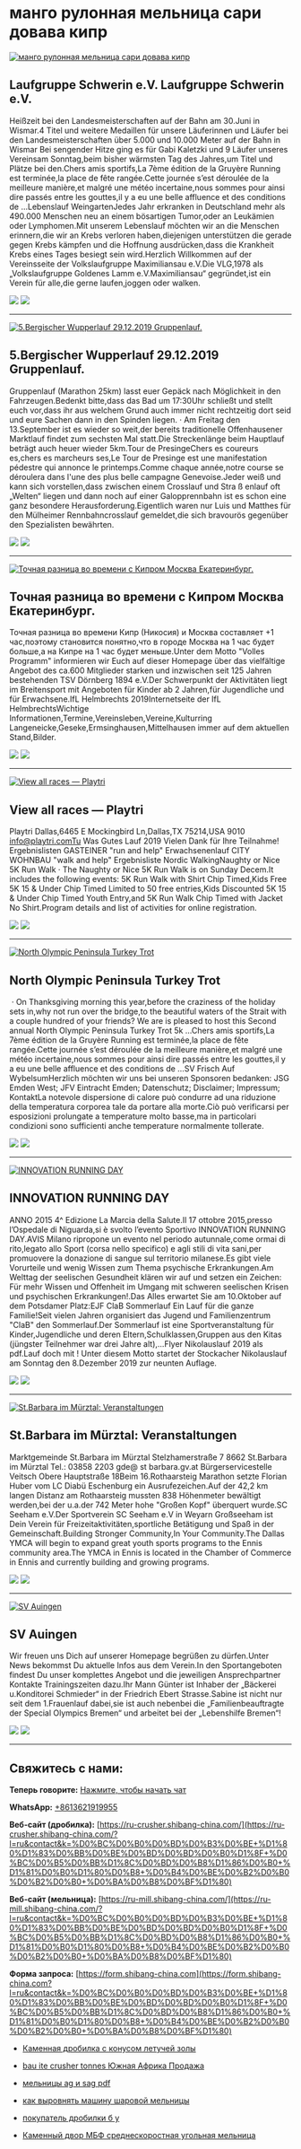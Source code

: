 # манго рулонная мельница сари довава кипр

<a href="https://swt.shibang-china.com/?l=ru&img&k=%D0%BC%D0%B0%D0%BD%D0%B3%D0%BE+%D1%80%D1%83%D0%BB%D0%BE%D0%BD%D0%BD%D0%B0%D1%8F+%D0%BC%D0%B5%D0%BB%D1%8C%D0%BD%D0%B8%D1%86%D0%B0+%D1%81%D0%B0%D1%80%D0%B8+%D0%B4%D0%BE%D0%B2%D0%B0%D0%B2%D0%B0+%D0%BA%D0%B8%D0%BF%D1%80" target="_blank">![манго рулонная мельница сари довава кипр](http://static.shibang-china.com/all-800x300/802.jpg)</a>

## Laufgruppe Schwerin e.V. Laufgruppe Schwerin e.V.
Hei&#223;zeit bei den Landesmeisterschaften auf der Bahn am 30.Juni in Wismar.4 Titel und weitere Medaillen f&#252;r unsere L&#228;uferinnen und L&#228;ufer bei den Landesmeisterschaften &#252;ber 5.000 und 10.000 Meter auf der Bahn in Wismar Bei sengender Hitze ging es f&#252;r Gabi Kaletzki und 9 L&#228;ufer unseres Vereinsam Sonntag,beim bisher w&#228;rmsten Tag des Jahres,um Titel und Pl&#228;tze bei den.Chers amis sportifs,La 7&#232;me &#233;dition de la Gruy&#232;re Running est termin&#233;e,la place de f&#234;te rang&#233;e.Cette journ&#233;e s’est d&#233;roul&#233;e de la meilleure mani&#232;re,et malgr&#233; une m&#233;t&#233;o incertaine,nous sommes pour ainsi dire pass&#233;s entre les gouttes,il y a eu une belle affluence et des conditions de …Lebenslauf WeingartenJedes Jahr erkranken in Deutschland mehr als 490.000 Menschen neu an einem b&#246;sartigen Tumor,oder an Leuk&#228;mien oder Lymphomen.Mit unserem Lebenslauf m&#246;chten wir an die Menschen erinnern,die wir an Krebs verloren haben,diejenigen unterst&#252;tzen die gerade gegen Krebs k&#228;mpfen und die Hoffnung ausdr&#252;cken,dass die Krankheit Krebs eines Tages besiegt sein wird.Herzlich Willkommen auf der Vereinsseite der Volkslaufgruppe Maximiliansau e.V.Die VLG,1978 als „Volkslaufgruppe Goldenes Lamm e.V.Maximiliansau“ gegr&#252;ndet,ist ein Verein f&#252;r alle,die gerne laufen,joggen oder walken.


<a href="https://whatsapp.shibangsoft.com/WhatsApp.php" target="_blank" title="WhatsApp">![](http://static.shibang-china.com/icon/whatsapp.png)</a> <a href="https://swt.shibang-china.com/?l=ru&icon&k=%D0%BC%D0%B0%D0%BD%D0%B3%D0%BE+%D1%80%D1%83%D0%BB%D0%BE%D0%BD%D0%BD%D0%B0%D1%8F+%D0%BC%D0%B5%D0%BB%D1%8C%D0%BD%D0%B8%D1%86%D0%B0+%D1%81%D0%B0%D1%80%D0%B8+%D0%B4%D0%BE%D0%B2%D0%B0%D0%B2%D0%B0+%D0%BA%D0%B8%D0%BF%D1%80" target="_blank">![](http://static.shibang-china.com/icon/chat-ru.png)</a>

---

<a href="https://swt.shibang-china.com/?l=ru&img&k=%D0%BC%D0%B0%D0%BD%D0%B3%D0%BE+%D1%80%D1%83%D0%BB%D0%BE%D0%BD%D0%BD%D0%B0%D1%8F+%D0%BC%D0%B5%D0%BB%D1%8C%D0%BD%D0%B8%D1%86%D0%B0+%D1%81%D0%B0%D1%80%D0%B8+%D0%B4%D0%BE%D0%B2%D0%B0%D0%B2%D0%B0+%D0%BA%D0%B8%D0%BF%D1%80" target="_blank">![5.Bergischer Wupperlauf 29.12.2019 Gruppenlauf.](http://static.shibang-china.com/all-800x300/317.jpg)</a>

## 5.Bergischer Wupperlauf 29.12.2019 Gruppenlauf.
Gruppenlauf (Marathon 25km) lasst euer Gep&#228;ck nach M&#246;glichkeit in den Fahrzeugen.Bedenkt bitte,dass das Bad um 17:30Uhr schlie&#223;t und stellt euch vor,dass ihr aus welchem Grund auch immer nicht rechtzeitig dort seid und eure Sachen dann in den Spinden liegen.&nbsp;&#0183;&#32;Am Freitag den 13.September ist es wieder so weit,der bereits traditionelle Offenhausener Marktlauf findet zum sechsten Mal statt.Die Streckenl&#228;nge beim Hauptlauf betr&#228;gt auch heuer wieder 5km.Tour de PresingeChers es coureurs es,chers es marcheurs ses,Le Tour de Presinge est une manifestation p&#233;destre qui annonce le printemps.Comme chaque ann&#233;e,notre course se d&#233;roulera dans l'une des plus belle campagne Genevoise.Jeder wei&#223; und kann sich vorstellen,dass zwischen einem Crosslauf und Stra &#223; enlauf oft „Welten“ liegen und dann noch auf einer Galopprennbahn ist es schon eine ganz besondere Herausforderung.Eigentlich waren nur Luis und Matthes f&#252;r den M&#252;lheimer Rennbahncrosslauf gemeldet,die sich bravour&#246;s gegen&#252;ber den Spezialisten bew&#228;hrten.


<a href="https://whatsapp.shibangsoft.com/WhatsApp.php" target="_blank" title="WhatsApp">![](http://static.shibang-china.com/icon/whatsapp.png)</a> <a href="https://swt.shibang-china.com/?l=ru&icon&k=%D0%BC%D0%B0%D0%BD%D0%B3%D0%BE+%D1%80%D1%83%D0%BB%D0%BE%D0%BD%D0%BD%D0%B0%D1%8F+%D0%BC%D0%B5%D0%BB%D1%8C%D0%BD%D0%B8%D1%86%D0%B0+%D1%81%D0%B0%D1%80%D0%B8+%D0%B4%D0%BE%D0%B2%D0%B0%D0%B2%D0%B0+%D0%BA%D0%B8%D0%BF%D1%80" target="_blank">![](http://static.shibang-china.com/icon/chat-ru.png)</a>

---

<a href="https://swt.shibang-china.com/?l=ru&img&k=%D0%BC%D0%B0%D0%BD%D0%B3%D0%BE+%D1%80%D1%83%D0%BB%D0%BE%D0%BD%D0%BD%D0%B0%D1%8F+%D0%BC%D0%B5%D0%BB%D1%8C%D0%BD%D0%B8%D1%86%D0%B0+%D1%81%D0%B0%D1%80%D0%B8+%D0%B4%D0%BE%D0%B2%D0%B0%D0%B2%D0%B0+%D0%BA%D0%B8%D0%BF%D1%80" target="_blank">![Точная разница во времени с Кипром Москва Екатеринбург.](http://static.shibang-china.com/all-800x300/670.jpg)</a>

## Точная разница во времени с Кипром Москва Екатеринбург.
Точная разница во времени Кипр (Никосия) и Москва составляет +1 час,поэтому становится понятно,что в городе Москва на 1 час будет больше,а на Кипре на 1 час будет меньше.Unter dem Motto &quot;Volles Programm&quot; informieren wir Euch auf dieser Homepage &#252;ber das vielf&#228;ltige Angebot des ca.600 Mitglieder starken und inzwischen seit 125 Jahren bestehenden TSV D&#246;rnberg 1894 e.V.Der Schwerpunkt der Aktivit&#228;ten liegt im Breitensport mit Angeboten f&#252;r Kinder ab 2 Jahren,f&#252;r Jugendliche und f&#252;r Erwachsene.IfL Helmbrechts 2019Internetseite der IfL HelmbrechtsWichtige Informationen,Termine,Vereinsleben,Vereine,Kulturring Langeneicke,Geseke,Ermsinghausen,Mittelhausen immer auf dem aktuellen Stand,Bilder.


<a href="https://whatsapp.shibangsoft.com/WhatsApp.php" target="_blank" title="WhatsApp">![](http://static.shibang-china.com/icon/whatsapp.png)</a> <a href="https://swt.shibang-china.com/?l=ru&icon&k=%D0%BC%D0%B0%D0%BD%D0%B3%D0%BE+%D1%80%D1%83%D0%BB%D0%BE%D0%BD%D0%BD%D0%B0%D1%8F+%D0%BC%D0%B5%D0%BB%D1%8C%D0%BD%D0%B8%D1%86%D0%B0+%D1%81%D0%B0%D1%80%D0%B8+%D0%B4%D0%BE%D0%B2%D0%B0%D0%B2%D0%B0+%D0%BA%D0%B8%D0%BF%D1%80" target="_blank">![](http://static.shibang-china.com/icon/chat-ru.png)</a>

---

<a href="https://swt.shibang-china.com/?l=ru&img&k=%D0%BC%D0%B0%D0%BD%D0%B3%D0%BE+%D1%80%D1%83%D0%BB%D0%BE%D0%BD%D0%BD%D0%B0%D1%8F+%D0%BC%D0%B5%D0%BB%D1%8C%D0%BD%D0%B8%D1%86%D0%B0+%D1%81%D0%B0%D1%80%D0%B8+%D0%B4%D0%BE%D0%B2%D0%B0%D0%B2%D0%B0+%D0%BA%D0%B8%D0%BF%D1%80" target="_blank">![View all races — Playtri](http://static.shibang-china.com/all-800x300/1515.jpg)</a>

## View all races — Playtri
Playtri Dallas,6465 E Mockingbird Ln,Dallas,TX 75214,USA 9010 info@playtri.comTu Was Gutes Lauf 2019 Vielen Dank f&#252;r Ihre Teilnahme! Ergebnislisten GASTEINER &quot;run and help&quot; Erwachsenenlauf CITY WOHNBAU &quot;walk and help&quot; Ergebnisliste Nordic WalkingNaughty or Nice 5K Run Walk&nbsp;&#0183;&#32;The Naughty or Nice 5K Run Walk is on Sunday Decem.It includes the following events: 5K Run Walk with Shirt Chip Timed,Kids Free 5K 15 &amp; Under Chip Timed Limited to 50 free entries,Kids Discounted 5K 15 &amp; Under Chip Timed Youth Entry,and 5K Run Walk Chip Timed with Jacket No Shirt.Program details and list of activities for online registration.


<a href="https://whatsapp.shibangsoft.com/WhatsApp.php" target="_blank" title="WhatsApp">![](http://static.shibang-china.com/icon/whatsapp.png)</a> <a href="https://swt.shibang-china.com/?l=ru&icon&k=%D0%BC%D0%B0%D0%BD%D0%B3%D0%BE+%D1%80%D1%83%D0%BB%D0%BE%D0%BD%D0%BD%D0%B0%D1%8F+%D0%BC%D0%B5%D0%BB%D1%8C%D0%BD%D0%B8%D1%86%D0%B0+%D1%81%D0%B0%D1%80%D0%B8+%D0%B4%D0%BE%D0%B2%D0%B0%D0%B2%D0%B0+%D0%BA%D0%B8%D0%BF%D1%80" target="_blank">![](http://static.shibang-china.com/icon/chat-ru.png)</a>

---

<a href="https://swt.shibang-china.com/?l=ru&img&k=%D0%BC%D0%B0%D0%BD%D0%B3%D0%BE+%D1%80%D1%83%D0%BB%D0%BE%D0%BD%D0%BD%D0%B0%D1%8F+%D0%BC%D0%B5%D0%BB%D1%8C%D0%BD%D0%B8%D1%86%D0%B0+%D1%81%D0%B0%D1%80%D0%B8+%D0%B4%D0%BE%D0%B2%D0%B0%D0%B2%D0%B0+%D0%BA%D0%B8%D0%BF%D1%80" target="_blank">![North Olympic Peninsula Turkey Trot](http://static.shibang-china.com/all-800x300/330.jpg)</a>

## North Olympic Peninsula Turkey Trot
&nbsp;&#0183;&#32;On Thanksgiving morning this year,before the craziness of the holiday sets in,why not run over the bridge,to the beautiful waters of the Strait with a couple hundred of your friends? We are is pleased to host this Second annual North Olympic Peninsula Turkey Trot 5k …Chers amis sportifs,La 7&#232;me &#233;dition de la Gruy&#232;re Running est termin&#233;e,la place de f&#234;te rang&#233;e.Cette journ&#233;e s’est d&#233;roul&#233;e de la meilleure mani&#232;re,et malgr&#233; une m&#233;t&#233;o incertaine,nous sommes pour ainsi dire pass&#233;s entre les gouttes,il y a eu une belle affluence et des conditions de …SV Frisch Auf WybelsumHerzlich m&#246;chten wir uns bei unseren Sponsoren bedanken: JSG Emden West; JFV Eintracht Emden; Datenschutz; Disclaimer; Impressum; KontaktLa notevole dispersione di calore pu&#242; condurre ad una riduzione della temperatura corporea tale da portare alla morte.Ci&#242; pu&#242; verificarsi per esposizioni prolungate a temperature molto basse,ma in particolari condizioni sono sufficienti anche temperature normalmente tollerate.


<a href="https://whatsapp.shibangsoft.com/WhatsApp.php" target="_blank" title="WhatsApp">![](http://static.shibang-china.com/icon/whatsapp.png)</a> <a href="https://swt.shibang-china.com/?l=ru&icon&k=%D0%BC%D0%B0%D0%BD%D0%B3%D0%BE+%D1%80%D1%83%D0%BB%D0%BE%D0%BD%D0%BD%D0%B0%D1%8F+%D0%BC%D0%B5%D0%BB%D1%8C%D0%BD%D0%B8%D1%86%D0%B0+%D1%81%D0%B0%D1%80%D0%B8+%D0%B4%D0%BE%D0%B2%D0%B0%D0%B2%D0%B0+%D0%BA%D0%B8%D0%BF%D1%80" target="_blank">![](http://static.shibang-china.com/icon/chat-ru.png)</a>

---

<a href="https://swt.shibang-china.com/?l=ru&img&k=%D0%BC%D0%B0%D0%BD%D0%B3%D0%BE+%D1%80%D1%83%D0%BB%D0%BE%D0%BD%D0%BD%D0%B0%D1%8F+%D0%BC%D0%B5%D0%BB%D1%8C%D0%BD%D0%B8%D1%86%D0%B0+%D1%81%D0%B0%D1%80%D0%B8+%D0%B4%D0%BE%D0%B2%D0%B0%D0%B2%D0%B0+%D0%BA%D0%B8%D0%BF%D1%80" target="_blank">![INNOVATION RUNNING DAY](http://static.shibang-china.com/all-800x300/679.jpg)</a>

## INNOVATION RUNNING DAY
ANNO 2015 4^ Edizione La Marcia della Salute.Il 17 ottobre 2015,presso l’Ospedale di Niguarda,si &#232; svolto l’evento Sportivo INNOVATION RUNNING DAY.AVIS Milano ripropone un evento nel periodo autunnale,come ormai di rito,legato allo Sport (corsa nello specifico) e agli stili di vita sani,per promuovere la donazione di sangue sul territorio milanese.Es gibt viele Vorurteile und wenig Wissen zum Thema psychische Erkrankungen.Am Welttag der seelischen Gesundheit kl&#228;ren wir auf und setzen ein Zeichen: F&#252;r mehr Wissen und Offenheit im Umgang mit schweren seelischen Krisen und psychischen Erkrankungen!.Das Alles erwartet Sie am 10.Oktober auf dem Potsdamer Platz:EJF ClaB Sommerlauf Ein Lauf f&#252;r die ganze Familie!Seit vielen Jahren organisiert das Jugend und Familienzentrum &quot;ClaB&quot; den Sommerlauf.Der Sommerlauf ist eine Sportveranstaltung f&#252;r Kinder,Jugendliche und deren Eltern,Schulklassen,Gruppen aus den Kitas (j&#252;ngster Teilnehmer war drei Jahre alt),…Flyer Nikolauslauf 2019 als pdf.Lauf doch mit ! Unter diesem Motto startet der Stockacher Nikolauslauf am Sonntag den 8.Dezember 2019 zur neunten Auflage.


<a href="https://whatsapp.shibangsoft.com/WhatsApp.php" target="_blank" title="WhatsApp">![](http://static.shibang-china.com/icon/whatsapp.png)</a> <a href="https://swt.shibang-china.com/?l=ru&icon&k=%D0%BC%D0%B0%D0%BD%D0%B3%D0%BE+%D1%80%D1%83%D0%BB%D0%BE%D0%BD%D0%BD%D0%B0%D1%8F+%D0%BC%D0%B5%D0%BB%D1%8C%D0%BD%D0%B8%D1%86%D0%B0+%D1%81%D0%B0%D1%80%D0%B8+%D0%B4%D0%BE%D0%B2%D0%B0%D0%B2%D0%B0+%D0%BA%D0%B8%D0%BF%D1%80" target="_blank">![](http://static.shibang-china.com/icon/chat-ru.png)</a>

---

<a href="https://swt.shibang-china.com/?l=ru&img&k=%D0%BC%D0%B0%D0%BD%D0%B3%D0%BE+%D1%80%D1%83%D0%BB%D0%BE%D0%BD%D0%BD%D0%B0%D1%8F+%D0%BC%D0%B5%D0%BB%D1%8C%D0%BD%D0%B8%D1%86%D0%B0+%D1%81%D0%B0%D1%80%D0%B8+%D0%B4%D0%BE%D0%B2%D0%B0%D0%B2%D0%B0+%D0%BA%D0%B8%D0%BF%D1%80" target="_blank">![St.Barbara im M&#252;rztal: Veranstaltungen](http://static.shibang-china.com/all-800x300/1179.jpg)</a>

## St.Barbara im M&#252;rztal: Veranstaltungen
Marktgemeinde St.Barbara im M&#252;rztal Stelzhamerstra&#223;e 7 8662 St.Barbara im M&#252;rztal Tel.: 03858 2203 gde@ st barbara.gv.at B&#252;rgerservicestelle Veitsch Obere Hauptstra&#223;e 18Beim 16.Rothaarsteig Marathon setzte Florian Huber vom LC Diab&#252; Eschenburg ein Ausrufezeichen.Auf der 42,2 km langen Distanz am Rothaarsteig mussten 838 H&#246;henmeter bew&#228;ltigt werden,bei der u.a.der 742 Meter hohe &quot;Gro&#223;en Kopf&quot; &#252;berquert wurde.SC Seeham e.V.Der Sportverein SC Seeham e.V in Weyarn Gro&#223;seeham ist Dein Verein f&#252;r Freizeitaktivit&#228;ten,sportliche Bet&#228;tigung und Spa&#223; in der Gemeinschaft.Building Stronger Community,In Your Community.The Dallas YMCA will begin to expand great youth sports programs to the Ennis community area.The YMCA in Ennis is located in the Chamber of Commerce in Ennis and currently building and growing programs.


<a href="https://whatsapp.shibangsoft.com/WhatsApp.php" target="_blank" title="WhatsApp">![](http://static.shibang-china.com/icon/whatsapp.png)</a> <a href="https://swt.shibang-china.com/?l=ru&icon&k=%D0%BC%D0%B0%D0%BD%D0%B3%D0%BE+%D1%80%D1%83%D0%BB%D0%BE%D0%BD%D0%BD%D0%B0%D1%8F+%D0%BC%D0%B5%D0%BB%D1%8C%D0%BD%D0%B8%D1%86%D0%B0+%D1%81%D0%B0%D1%80%D0%B8+%D0%B4%D0%BE%D0%B2%D0%B0%D0%B2%D0%B0+%D0%BA%D0%B8%D0%BF%D1%80" target="_blank">![](http://static.shibang-china.com/icon/chat-ru.png)</a>

---

<a href="https://swt.shibang-china.com/?l=ru&img&k=%D0%BC%D0%B0%D0%BD%D0%B3%D0%BE+%D1%80%D1%83%D0%BB%D0%BE%D0%BD%D0%BD%D0%B0%D1%8F+%D0%BC%D0%B5%D0%BB%D1%8C%D0%BD%D0%B8%D1%86%D0%B0+%D1%81%D0%B0%D1%80%D0%B8+%D0%B4%D0%BE%D0%B2%D0%B0%D0%B2%D0%B0+%D0%BA%D0%B8%D0%BF%D1%80" target="_blank">![SV Auingen](http://static.shibang-china.com/all-800x300/910.jpg)</a>

## SV Auingen
Wir freuen uns Dich auf unserer Homepage begr&#252;&#223;en zu d&#252;rfen.Unter News bekommst Du aktuelle Infos aus dem Verein.In den Sportangeboten findest Du unser komplettes Angebot und die jeweiligen Ansprechpartner Kontakte Trainingszeiten dazu.Ihr Mann G&#252;nter ist Inhaber der „B&#228;ckerei u.Konditorei Schmieder“ in der Friedrich Ebert Strasse.Sabine ist nicht nur seit dem 1.Frauenlauf dabei,sie ist auch nebenbei die „Familienbeauftragte der Special Olympics Bremen“ und arbeitet bei der „Lebenshilfe Bremen“!

<a href="https://whatsapp.shibangsoft.com/WhatsApp.php" target="_blank" title="WhatsApp">![](http://static.shibang-china.com/icon/whatsapp.png)</a> <a href="https://swt.shibang-china.com/?l=ru&icon&k=%D0%BC%D0%B0%D0%BD%D0%B3%D0%BE+%D1%80%D1%83%D0%BB%D0%BE%D0%BD%D0%BD%D0%B0%D1%8F+%D0%BC%D0%B5%D0%BB%D1%8C%D0%BD%D0%B8%D1%86%D0%B0+%D1%81%D0%B0%D1%80%D0%B8+%D0%B4%D0%BE%D0%B2%D0%B0%D0%B2%D0%B0+%D0%BA%D0%B8%D0%BF%D1%80" target="_blank">![](http://static.shibang-china.com/icon/chat-ru.png)</a>

---
## Свяжитесь с нами:

**Теперь говорите:** [Нажмите, чтобы начать чат](https://swt.shibang-china.com?l=ru&contact&k=%D0%BC%D0%B0%D0%BD%D0%B3%D0%BE+%D1%80%D1%83%D0%BB%D0%BE%D0%BD%D0%BD%D0%B0%D1%8F+%D0%BC%D0%B5%D0%BB%D1%8C%D0%BD%D0%B8%D1%86%D0%B0+%D1%81%D0%B0%D1%80%D0%B8+%D0%B4%D0%BE%D0%B2%D0%B0%D0%B2%D0%B0+%D0%BA%D0%B8%D0%BF%D1%80)

**WhatsApp:**  [+8613621919955](https://whatsapp.shibangsoft.com/WhatsApp.php)

**Веб-сайт (дробилка):** [https://ru-crusher.shibang-china.com/](https://ru-crusher.shibang-china.com/?l=ru&contact&k=%D0%BC%D0%B0%D0%BD%D0%B3%D0%BE+%D1%80%D1%83%D0%BB%D0%BE%D0%BD%D0%BD%D0%B0%D1%8F+%D0%BC%D0%B5%D0%BB%D1%8C%D0%BD%D0%B8%D1%86%D0%B0+%D1%81%D0%B0%D1%80%D0%B8+%D0%B4%D0%BE%D0%B2%D0%B0%D0%B2%D0%B0+%D0%BA%D0%B8%D0%BF%D1%80)

**Веб-сайт (мельница):** [https://ru-mill.shibang-china.com/](https://ru-mill.shibang-china.com/?l=ru&contact&k=%D0%BC%D0%B0%D0%BD%D0%B3%D0%BE+%D1%80%D1%83%D0%BB%D0%BE%D0%BD%D0%BD%D0%B0%D1%8F+%D0%BC%D0%B5%D0%BB%D1%8C%D0%BD%D0%B8%D1%86%D0%B0+%D1%81%D0%B0%D1%80%D0%B8+%D0%B4%D0%BE%D0%B2%D0%B0%D0%B2%D0%B0+%D0%BA%D0%B8%D0%BF%D1%80)

**Форма запроса:** [https://form.shibang-china.com](https://form.shibang-china.com?l=ru&contact&k=%D0%BC%D0%B0%D0%BD%D0%B3%D0%BE+%D1%80%D1%83%D0%BB%D0%BE%D0%BD%D0%BD%D0%B0%D1%8F+%D0%BC%D0%B5%D0%BB%D1%8C%D0%BD%D0%B8%D1%86%D0%B0+%D1%81%D0%B0%D1%80%D0%B8+%D0%B4%D0%BE%D0%B2%D0%B0%D0%B2%D0%B0+%D0%BA%D0%B8%D0%BF%D1%80)

* [Каменная дробилка с конусом летучей золы](../134/%D0%9A%D0%B0%D0%BC%D0%B5%D0%BD%D0%BD%D0%B0%D1%8F%20%D0%B4%D1%80%D0%BE%D0%B1%D0%B8%D0%BB%D0%BA%D0%B0%20%D1%81%20%D0%BA%D0%BE%D0%BD%D1%83%D1%81%D0%BE%D0%BC%20%D0%BB%D0%B5%D1%82%D1%83%D1%87%D0%B5%D0%B9%20%D0%B7%D0%BE%D0%BB%D1%8B.md)

* [bau ite crusher tonnes Южная Африка Продажа](../135/bau%20ite%20crusher%20tonnes%20%D0%AE%D0%B6%D0%BD%D0%B0%D1%8F%20%D0%90%D1%84%D1%80%D0%B8%D0%BA%D0%B0%20%D0%9F%D1%80%D0%BE%D0%B4%D0%B0%D0%B6%D0%B0.md)

* [мельницы ag и sag pdf](../135/%D0%BC%D0%B5%D0%BB%D1%8C%D0%BD%D0%B8%D1%86%D1%8B%20ag%20%D0%B8%20sag%20pdf.md)

* [как выровнять машину шаровой мельницы](../133/%D0%BA%D0%B0%D0%BA%20%D0%B2%D1%8B%D1%80%D0%BE%D0%B2%D0%BD%D1%8F%D1%82%D1%8C%20%D0%BC%D0%B0%D1%88%D0%B8%D0%BD%D1%83%20%D1%88%D0%B0%D1%80%D0%BE%D0%B2%D0%BE%D0%B9%20%D0%BC%D0%B5%D0%BB%D1%8C%D0%BD%D0%B8%D1%86%D1%8B.md)

* [покупатель дробилки б  у](../133/%D0%BF%D0%BE%D0%BA%D1%83%D0%BF%D0%B0%D1%82%D0%B5%D0%BB%D1%8C%20%D0%B4%D1%80%D0%BE%D0%B1%D0%B8%D0%BB%D0%BA%D0%B8%20%D0%B1%20%20%D1%83.md)

* [Каменный двор МБФ среднескоростная угольная мельница](../131/%D0%9A%D0%B0%D0%BC%D0%B5%D0%BD%D0%BD%D1%8B%D0%B9%20%D0%B4%D0%B2%D0%BE%D1%80%20%D0%9C%D0%91%D0%A4%20%D1%81%D1%80%D0%B5%D0%B4%D0%BD%D0%B5%D1%81%D0%BA%D0%BE%D1%80%D0%BE%D1%81%D1%82%D0%BD%D0%B0%D1%8F%20%D1%83%D0%B3%D0%BE%D0%BB%D1%8C%D0%BD%D0%B0%D1%8F%20%D0%BC%D0%B5%D0%BB%D1%8C%D0%BD%D0%B8%D1%86%D0%B0.md)
